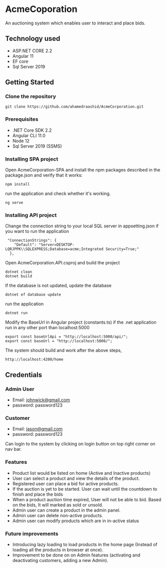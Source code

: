 # AcmeCoporation

An auctioning system which enables user to interact and place bids.

## Technology used
* ASP.NET CORE 2.2
* Angular 11
* EF core
* Sql Server 2019 

## Getting Started

### Clone the repository

```
git clone https://github.com/ahamedraashid/AcmeCorporation.git
```

### Prerequisites

* .NET Core SDK 2.2
* Angular CLI 11.0
* Node 12
* Sql Server 2019 (SSMS)

### Installing SPA project
Open AcmeCorporation-SPA and install the npm packages described in the package.json and verify that it works:
```
npm install
```
run the application and check whether it's working.
```
ng serve
```

### Installing API project
Change the connection string to your local SQL server in appsetting.json if you want to run the application

```
 "ConnectionStrings": {
    "Default": "Server=DESKTOP-LQRJPPK\\SQLEXPRESS;Database=acme;Integrated Security=True;"
  },
```

Open AcmeCorporation.API.csproj and build the project

```
dotnet clean
dotnet build
```

If the database is not updated, update the database

```
dotnet ef database update
```

run the application
```
dotnet run
```

Modify the BaseUrl in Angular project (constants.ts) if the .net application run in any other port than localhost:5000

```
export const baseUrlApi = "http://localhost:5000/api/";
export const baseUrl = "http://localhost:5000/";
```
The system should build and work after the above steps, 

```
http://localhost:4200/home
```


## Credentials

### Admin User
* Email: johnwick@gmail.com
* password: password123

### Customer
* Email: jason@gmail.com
* password: password123

Can login to the system by clicking on login button on top right corner on nav bar.

### Features

* Product list would be listed on home (Active and Inactive products)
* User can select a product and view the details of the product.
* Registered user can place a bid for active products.
* If the auction is yet to be started. User can wait until the countdown to finish and place the bids
* When a product auction time expired, User will not be able to bid. Based on the bids, It will marked as sold or unsold.
* Admin user can create a product in the admin panel.
* Admin user can delete non-active products.
* Admin user can modify products which are in in-active status

### Future improvements

* Introducing lazy loading to load products in the home page (Instead of loading all the products in browser at once).
* Improvement to be done on on Admin features (activating and deactivating customers, adding a new Admin).
